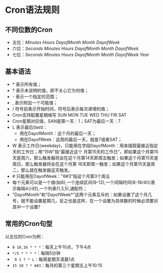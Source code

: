 # Cron语法规则

## 不同位数的Cron

- 五位：*Minutes Hours DayofMonth Month DayofWeek*
- 六位：*Seconds Minutes Hours DayofMonth Month DayofWeek*
- 七位：*Seconds Minutes Hours DayofMonth Month DayofWeek Year*

## 基本语法

- \* 表示所有值；
- ? 表示未说明的值，即不关心它为何值；
- \- 表示一个指定的范围；
- , 表示附加一个可能值；
- / 符号前表示开始时间，符号后表示每次递增的值；
- Cron支持配置星期缩写 SUN MON TUE WED THU FRI SAT 
- Cron星期对应值，SAN是第一天：1；SAT为最后一天：7
- L 表示最后(last)：
  - 用在DayofMonth：这个月的最后一天；
  - 用在DayofWeek：这周的最后一天，就是7或者SAT；
- W 表示工作日(weekday)，只能用在字段DayofMonth：用来描叙最接近指定天的工作日；用“15W”指“最接近这个 月第15天的工作日”，即如果这个月第15天是周六，那么触发器将会在这个月第14天即周五触发；如果这个月第15天是周日，那么触发器将会在这个月第 16天即周一触发；如果这个月第15天是周二，那么就在触发器这天触发。
- \# 只能用在DayofWeek："6#3"指这个月第3个周五
- 每个元素可以是一个值(如6),一个连续区间(9-12),一个间隔时间(8-18/4)(/表示每隔4小时),一个列表(1,3,5),通配符；
- "DayofMonth"和"DayofWeek*"这两个元素互斥的：如果设置了这个月几号，就不能设置星期几，反之也是这样，在一个设置为具体数的时候必须要对其中一个设置?

## 常用的Cron句型

以五位的Cron为例：

- `0 10,16 * * *`：每天上午10点，下午4点
- `*/5 * * * *`：每隔5分钟
- ` 0 1 ? * L`：每周星期天凌晨1点
- `15 10 ? * 6#3`：每月的第三个星期五上午10:15

